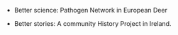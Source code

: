 - </strong></strong> Better science: Pathogen Network in European Deer

- </strong></strong> Better stories: A community History Project in Ireland.
